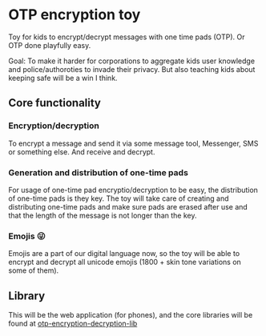 # OTP encryption toy
Toy for kids to encrypt/decrypt messages with one time pads (OTP). Or OTP done playfully easy.

Goal: To make it harder for corporations to aggregate kids user knowledge and police/authoroties to invade their privacy. But also teaching kids about keeping safe will be a win I think.

## Core functionality

### Encryption/decryption
To encrypt a message and send it via some message tool, Messenger, SMS or something else. And receive and decrypt.

### Generation and distribution of one-time pads
For usage of one-time pad encryptio/decryption to be easy, the distribution of one-time pads is they key. The toy will take care of creating and distributing one-time pads and make sure pads are erased after use and that the length of the message is not longer than the key.

### Emojis 😜
Emojis are a part of our digital language now, so the toy will be able to encrypt and decrypt all unicode emojis (1800 + skin tone variations on some of them).

## Library
This will be the web application (for phones), and the core libraries will be found at [otp-encryption-decryption-lib](https://github.com/eklem/otp-encryption-decryption-lib)
